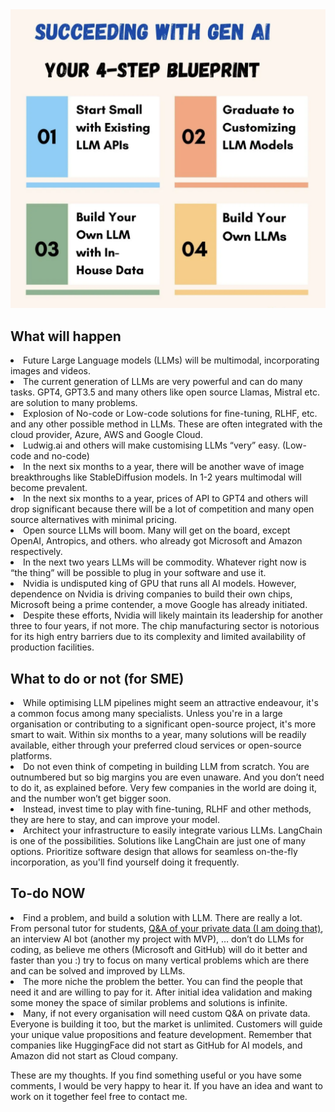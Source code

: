 
<div class="image-container">
    <img src="/static/main/blog5/5.png" alt="QR Code" >
  </div>


<h2>What will happen</h2>

<p>
<li> Future Large Language models (LLMs) will be multimodal, incorporating images and videos. </li>
<li> The current generation of LLMs  are very powerful and can do many tasks. GPT4, GPT3.5 and many others like open source Llamas, Mistral etc. are solution to many problems.</li>
<li> Explosion of No-code or Low-code solutions for fine-tuning, RLHF, etc. and any other possible method in LLMs. These are often integrated with the cloud provider, Azure, AWS and Google Cloud. </li>
<li> Ludwig.ai and others will make customising LLMs “very” easy. (Low-code and no-code)</li>
<li> In the next six months to a year, there will be another wave of image breakthroughs like StableDiffusion models. In 1-2 years multimodal will become prevalent.</li>
<li> In the next six months to a year, prices of API to GPT4 and others will drop significant because there will be a lot of competition and many open source alternatives with minimal pricing.</li>
<li> Open source LLMs will boom. Many will get on the board, except OpenAI, Antropics, and others. who already got Microsoft and Amazon respectively. </li>
<li> In the next two years LLMs will be commodity.  Whatever right now is “the thing” will be possible to plug in your software and use it.</li> 
<li> Nvidia is undisputed king of GPU that runs all AI models. However, dependence on Nvidia is driving companies to build their own chips, Microsoft being a prime contender, a move Google has already initiated.</li>
<li> Despite these efforts, Nvidia will likely maintain its leadership for another three to four years, if not more. The chip manufacturing sector is notorious for its high entry barriers due to its complexity and limited availability of production facilities.</li>
</ul>

<p>
<h2>What to do or not (for SME)</h2>
<p>
<li> While optimising LLM pipelines might seem an attractive endeavour, it's a common focus among many specialists. Unless you're in a large organisation or contributing to a significant open-source project, it's more smart to wait. Within six months to a year, many solutions will be readily available, either through your preferred cloud services or open-source platforms.</li>
<li> Do not even think of competing in building LLM from scratch. You are outnumbered but so big margins you are even unaware. And you don’t need to do it, as explained before. Very few companies in the world are doing it, and the number won’t get bigger soon. </li>
<li> Instead, invest time to play with fine-tuning, RLHF and other methods, they are here to stay, and can improve your model. </li>
<li> Architect your infrastructure to easily integrate various LLMs. LangChain is one of the possibilities. Solutions like LangChain are just one of many options. Prioritize software design that allows for seamless on-the-fly incorporation, as you'll find yourself doing it frequently.</li>

</ul>

<p>
<h2>To-do NOW</h2>
<p>
<li> Find a problem, and build a solution with LLM. There are really a lot. From personal tutor for students, <a href="https://blagojdelipetrev.com/blog/44/"> Q&A of your private data (I am doing that)</a>, an interview AI bot (another my project with MVP), … don’t do LLMs for coding, as believe me others (Microsoft and GitHub) will do it better and faster than you :) try to focus on many vertical problems which are there and can be solved and improved by LLMs.  </li>

<li> The more niche the problem the better. You can find the people that need it and are willing to pay for it. After initial idea validation and making some money the space of similar problems and solutions is infinite. </li>

<li> Many, if not every organisation will need custom Q&A on private data. Everyone is building it too, but the market is unlimited. Customers will guide your unique value propositions and feature development. Remember that companies like HuggingFace did not start as GitHub for AI models, and Amazon did not start as Cloud company. </li>

</ul>
<p>
These are my thoughts. If you find something useful or you have some comments, I would be very happy to hear it. If you have an idea and want to work on it together feel free to contact me.  



</p>
